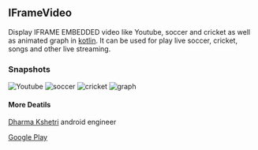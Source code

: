 ## IFrameVideo
Display IFRAME EMBEDDED video like Youtube, soccer and cricket as well as animated graph in [kotlin](https://kotlinlang.org/).
It can be used for play live soccer, cricket, songs and other live streaming.

### Snapshots

![Youtube](https://raw.githubusercontent.com/dharmakshetri/IFrameVideo/master/Screenshot_1505254202.png)
![soccer](https://raw.githubusercontent.com/dharmakshetri/IFrameVideo/master/Screenshot_1505254205.png)
![cricket](https://raw.githubusercontent.com/dharmakshetri/IFrameVideo/master/Screenshot_1505254219.png)
![graph](https://raw.githubusercontent.com/dharmakshetri/IFrameVideo/master/Screenshot_1505254327.png)

#### More Deatils

[Dharma Kshetri](www.dharmakshetri.me) android engineer

[Google Play](https://play.google.com/store/apps/dev?id=8471425665700230791)
